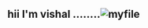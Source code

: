   <h2> hii I'm vishal ........</h2?

 
 
 
            
![myfile](https://www.reactiongifs.us/wp-content/uploads/2013/10/nuh_uh_conan_obrien.gif)

            
 
  
 
 
